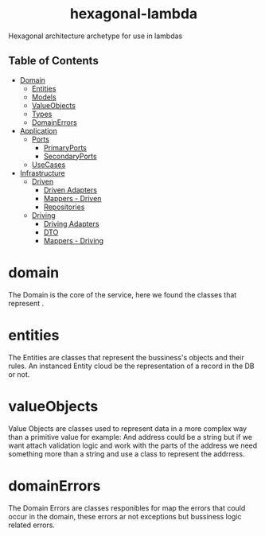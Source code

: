 <h1 align="center"> hexagonal-lambda </h1>
Hexagonal architecture archetype for use in lambdas

## Table of Contents
- [Domain](#domain)
    - [Entities](#entities)
    - [Models](#models)
    - [ValueObjects](#valueObjects)
    - [Types](#types)
    - [DomainErrors](#domainErrors)
- [Application](#application)
    - [Ports](#ports)
        - [PrimaryPorts](#primaryPorts)
        - [SecondaryPorts](#secondaryPorts)
    - [UseCases](#useCases)
- [Infrastructure](#infrastructure)
    - [Driven](#driven)
        - [Driven Adapters](#drivenAdapters)
        - [Mappers - Driven](#drivenMappers)
        - [Repositories](#repositories)
    - [Driving](#driving)
        - [Driving Adapters](#drivingAdapters)
        - [DTO](#dto)
        - [Mappers - Driving](#drivingMappers)

# domain
The Domain is the core of the service, here we found the classes that represent .

# entities
The Entities are classes that represent the bussiness's objects and their rules. An instanced Entity cloud be the representation of a record in the DB or not.

# valueObjects
Value Objects are classes used to represent data in a more complex way than a primitive value for example: And address could be a string but if we want attach validation logic and work with the parts of the address we need something more than a string and use a class to represent the addrress.

# domainErrors
The Domain Errors are classes responibles for map the errors that could occur in the domain, these errors ar not exceptions but bussiness logic related errors.
